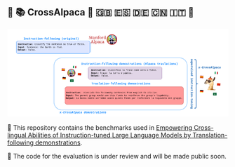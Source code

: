 ##  🦙  📚  CrossAlpaca :camel: 🇬🇧 🇪🇸 🇩🇪 🇨🇳 🇮🇹 🦙
 
 <p align="center">
  <img src="https://github.com/lranaldii/CrossAlpaca/blob/main/logo.png">
</p>
 
📣 This repository contains the benchmarks used in [Empowering Cross-lingual Abilities of Instruction-tuned Large Language Models by Translation-following demonstrations](https://arxiv.org/abs/2306.04757).

📣 The code for the evaluation is under review and will be made public soon.
